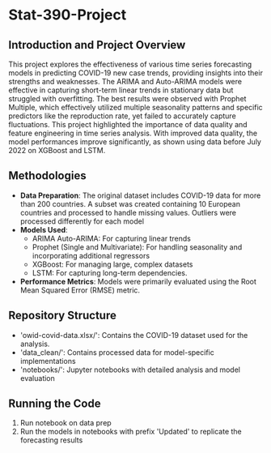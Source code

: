 # Stat-390-Project

## Introduction and Project Overview
This project explores the effectiveness of various time series forecasting models in predicting COVID-19 new case trends, providing insights into their strengths and weaknesses. The ARIMA and Auto-ARIMA models were effective in capturing short-term linear trends in stationary data but struggled with overfitting. The best results were observed with Prophet Multiple, which effectively utilized multiple seasonality patterns and specific predictors like the reproduction rate, yet failed to accurately capture fluctuations. This project highlighted the importance of data quality and feature engineering in time series analysis. With improved data quality, the model performances improve significantly, as shown using data before July 2022 on XGBoost and LSTM.

## Methodologies
- **Data Preparation**: The original dataset includes COVID-19 data for more than 200 countries. A subset was created containing 10 European countries and processed to handle missing values. Outliers were processed differently for each model 
- **Models Used**:
  - ARIMA Auto-ARIMA: For capturing linear trends
  - Prophet (Single and Multivariate): For handling seasonality and incorporating additional regressors
  - XGBoost: For managing large, complex datasets
  - LSTM: For capturing long-term dependencies.
- **Performance Metrics**: Models were primarily evaluated using the Root Mean Squared Error (RMSE) metric.

## Repository Structure
- 'owid-covid-data.xlsx/': Contains the COVID-19 dataset used for the analysis.
- 'data_clean/': Contains processed data for model-specific implementations
- 'notebooks/': Jupyter notebooks with detailed analysis and model evaluation

## Running the Code
1. Run notebook on data prep
2. Run the models in notebooks with prefix 'Updated' to replicate the forecasting results

